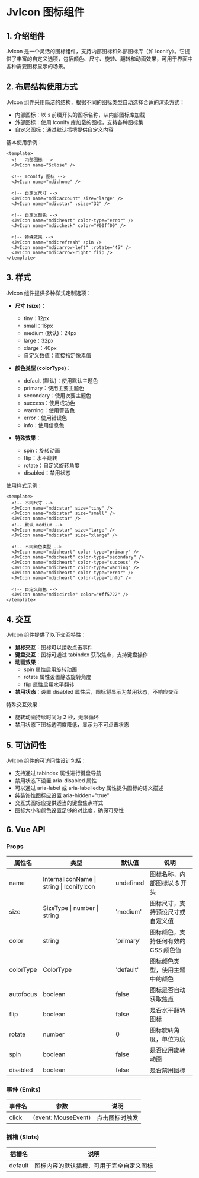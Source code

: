 # JvIcon 图标组件

## 1. 介绍组件

JvIcon 是一个灵活的图标组件，支持内部图标和外部图标库（如 Iconify）。它提供了丰富的自定义选项，包括颜色、尺寸、旋转、翻转和动画效果，可用于界面中各种需要图标显示的场景。

## 2. 布局结构使用方式

JvIcon 组件采用简洁的结构，根据不同的图标类型自动选择合适的渲染方式：

- 内部图标：以 `$` 前缀开头的图标名称，从内部图标库加载
- 外部图标：使用 Iconify 库加载的图标，支持各种图标集
- 自定义图标：通过默认插槽提供自定义内容

基本使用示例：

```vue
<template>
  <!-- 内部图标 -->
  <JvIcon name="$close" />

  <!-- Iconify 图标 -->
  <JvIcon name="mdi:home" />

  <!-- 自定义尺寸 -->
  <JvIcon name="mdi:account" size="large" />
  <JvIcon name="mdi:star" :size="32" />

  <!-- 自定义颜色 -->
  <JvIcon name="mdi:heart" color-type="error" />
  <JvIcon name="mdi:check" color="#00ff00" />

  <!-- 特殊效果 -->
  <JvIcon name="mdi:refresh" spin />
  <JvIcon name="mdi:arrow-left" :rotate="45" />
  <JvIcon name="mdi:arrow-right" flip />
</template>
```

## 3. 样式

JvIcon 组件提供多种样式定制选项：

- **尺寸 (size)**：

  - tiny：12px
  - small：16px
  - medium (默认)：24px
  - large：32px
  - xlarge：40px
  - 自定义数值：直接指定像素值

- **颜色类型 (colorType)**：

  - default (默认)：使用默认主题色
  - primary：使用主要主题色
  - secondary：使用次要主题色
  - success：使用成功色
  - warning：使用警告色
  - error：使用错误色
  - info：使用信息色

- **特殊效果**：
  - spin：旋转动画
  - flip：水平翻转
  - rotate：自定义旋转角度
  - disabled：禁用状态

使用样式示例：

```vue
<template>
  <!-- 不同尺寸 -->
  <JvIcon name="mdi:star" size="tiny" />
  <JvIcon name="mdi:star" size="small" />
  <JvIcon name="mdi:star" />
  <!-- 默认 medium -->
  <JvIcon name="mdi:star" size="large" />
  <JvIcon name="mdi:star" size="xlarge" />

  <!-- 不同颜色类型 -->
  <JvIcon name="mdi:heart" color-type="primary" />
  <JvIcon name="mdi:heart" color-type="secondary" />
  <JvIcon name="mdi:heart" color-type="success" />
  <JvIcon name="mdi:heart" color-type="warning" />
  <JvIcon name="mdi:heart" color-type="error" />
  <JvIcon name="mdi:heart" color-type="info" />

  <!-- 自定义颜色 -->
  <JvIcon name="mdi:circle" color="#ff5722" />
</template>
```

## 4. 交互

JvIcon 组件提供了以下交互特性：

- **鼠标交互**：图标可以接收点击事件
- **键盘交互**：图标可通过 tabindex 获取焦点，支持键盘操作
- **动画效果**：
  - spin 属性启用旋转动画
  - rotate 属性设置静态旋转角度
  - flip 属性启用水平翻转
- **禁用状态**：设置 disabled 属性后，图标将显示为禁用状态，不响应交互

特殊交互效果：

- 旋转动画持续时间为 2 秒，无限循环
- 禁用状态下图标透明度降低，显示为不可点击状态

## 5. 可访问性

JvIcon 组件的可访问性设计包括：

- 支持通过 tabindex 属性进行键盘导航
- 禁用状态下设置 aria-disabled 属性
- 可以通过 aria-label 或 aria-labelledby 属性提供图标的语义描述
- 纯装饰性图标应设置 aria-hidden="true"
- 交互式图标应提供适当的键盘焦点样式
- 图标大小和颜色设置足够的对比度，确保可见性

## 6. Vue API

### Props

| 属性名    | 类型                                      | 默认值    | 说明                                |
| --------- | ----------------------------------------- | --------- | ----------------------------------- |
| name      | InternalIconName \| string \| IconifyIcon | undefined | 图标名称，内部图标以 $ 开头         |
| size      | SizeType \| number \| string              | 'medium'  | 图标尺寸，支持预设尺寸或自定义值    |
| color     | string                                    | 'primary' | 图标颜色，支持任何有效的 CSS 颜色值 |
| colorType | ColorType                                 | 'default' | 图标颜色类型，使用主题中的颜色      |
| autofocus | boolean                                   | false     | 图标是否自动获取焦点                |
| flip      | boolean                                   | false     | 是否水平翻转图标                    |
| rotate    | number                                    | 0         | 图标旋转角度，单位为度              |
| spin      | boolean                                   | false     | 是否应用旋转动画                    |
| disabled  | boolean                                   | false     | 是否禁用图标                        |

### 事件 (Emits)

| 事件名 | 参数                | 说明           |
| ------ | ------------------- | -------------- |
| click  | (event: MouseEvent) | 点击图标时触发 |

### 插槽 (Slots)

| 插槽名  | 说明                                     |
| ------- | ---------------------------------------- |
| default | 图标内容的默认插槽，可用于完全自定义图标 |
